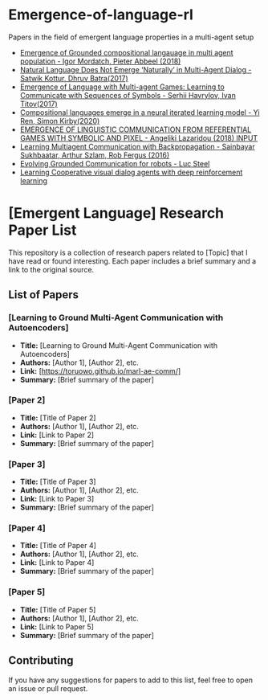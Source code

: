 # Emergence-of-language-rl
Papers in the field of emergent language properties in a multi-agent setup

- [Emergence of Grounded compositional langauage in multi agent population - Igor Mordatch, Pieter Abbeel (2018)](
https://arxiv.org/pdf/1703.04908.pdf)
- [Natural Language Does Not Emerge ‘Naturally’ in Multi-Agent Dialog - Satwik Kottur, Dhruv Batra(2017)](https://aclanthology.org/D17-1321.pdf)
- [Emergence of Language with Multi-agent Games:
Learning to Communicate with Sequences of Symbols - Serhii Havrylov, Ivan Titov(2017)](https://arxiv.org/pdf/1705.11192.pdf)
- [Compositional languages emerge in a neural iterated learning model - Yi Ren, Simon Kirby(2020)](http://www.openreview.net/pdf?id=HkePNpVKPB)
- [EMERGENCE OF LINGUISTIC COMMUNICATION FROM
REFERENTIAL GAMES WITH SYMBOLIC AND PIXEL - Angeliki Lazaridou (2018)
INPUT](https://openreview.net/pdf?id=HJGv1Z-AW)
- [Learning Multiagent Communication with Backpropagation - Sainbayar Sukhbaatar, Arthur Szlam, Rob Fergus (2016)](https://proceedings.neurips.cc/paper/2016/file/55b1927fdafef39c48e5b73b5d61ea60-Paper.pdf)
- [Evolving Grounded Communication for robots - Luc Steel](https://digital.csic.es/bitstream/10261/128155/1/Evolving%20grounded.pdf)
- [Learning Cooperative visual dialog agents with deep reinforcement learning](https://openaccess.thecvf.com/content_ICCV_2017/papers/Das_Learning_Cooperative_Visual_ICCV_2017_paper.pdf)


# [Emergent Language] Research Paper List

This repository is a collection of research papers related to [Topic] that I have read or found interesting. Each paper includes a brief summary and a link to the original source.

## List of Papers

### [Learning to Ground Multi-Agent Communication with Autoencoders]

- **Title:** [Learning to Ground Multi-Agent Communication
with Autoencoders]
- **Authors:** [Author 1], [Author 2], etc.
- **Link:** [https://toruowo.github.io/marl-ae-comm/]
- **Summary:** [Brief summary of the paper]

### [Paper 2]

- **Title:** [Title of Paper 2]
- **Authors:** [Author 1], [Author 2], etc.
- **Link:** [Link to Paper 2]
- **Summary:** [Brief summary of the paper]

### [Paper 3]

- **Title:** [Title of Paper 3]
- **Authors:** [Author 1], [Author 2], etc.
- **Link:** [Link to Paper 3]
- **Summary:** [Brief summary of the paper]

### [Paper 4]

- **Title:** [Title of Paper 4]
- **Authors:** [Author 1], [Author 2], etc.
- **Link:** [Link to Paper 4]
- **Summary:** [Brief summary of the paper]

### [Paper 5]

- **Title:** [Title of Paper 5]
- **Authors:** [Author 1], [Author 2], etc.
- **Link:** [Link to Paper 5]
- **Summary:** [Brief summary of the paper]

## Contributing

If you have any suggestions for papers to add to this list, feel free to open an issue or pull request.
